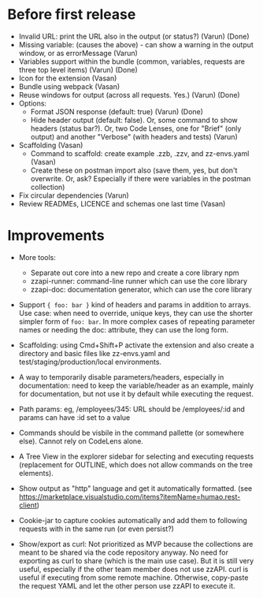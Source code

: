 # Before first release

* Invalid URL: print the URL also in the output (or status?) (Varun) (Done)
* Missing variable: (causes the above) - can show a warning in the output window, or as errorMessage (Varun)
* Variables support within the bundle (common, variables, requests are three top level items) (Varun) (Done)
* Icon for the extension (Vasan)
* Bundle using webpack (Vasan)
* Reuse windows for output (across all requests. Yes.) (Varun) (Done)
* Options:
  * Format JSON response (default: true) (Varun) (Done)
  * Hide header output (default: false). Or, some command to show headers (status bar?). Or, two Code Lenses, one for "Brief" (only output) and another "Verbose" (with headers and tests) (Varun)
* Scaffolding (Vasan)
  * Command to scaffold: create example .zzb, .zzv, and zz-envs.yaml (Vasan)
  * Create these on postman import also (save them, yes, but don't overwrite. Or, ask? Especially if there were variables in the postman collection)
* Fix circular dependencies (Varun)
* Review READMEs, LICENCE and schemas one last time (Vasan)

# Improvements

* More tools:
  * Separate out core into a new repo and create a core library npm
  * zzapi-runner: command-line runner which can use the core library
  * zzapi-doc: documentation generator, which can use the core library

* Support `{ foo: bar }` kind of headers and params in addition to arrays. Use case: when need to override, unique keys, they can use the shorter simpler form of `foo: bar`. In more complex cases of repeating parameter names or needing the doc: attribute, they can use the long form. 

* Scaffolding: using Cmd+Shift+P activate the extension and also create a directory and basic files like zz-envs.yaml and test/staging/production/local environments.

* A way to temporarily disable parameters/headers, especially in documentation: need to keep the variable/header as an example, mainly for documentation, but not use it by default while executing the request.

* Path params: eg, /employees/345: URL should be /employees/:id and params can have :id set to a value

* Commands should be visbile in the command pallette (or somewhere else). Cannot rely on CodeLens alone.

* A Tree View in the explorer sidebar for selecting and executing requests (replacement for OUTLINE, which does not allow commands on the tree elements).

* Show output as "http" language and get it automatically formatted. (see https://marketplace.visualstudio.com/items?itemName=humao.rest-client)

* Cookie-jar to capture cookies automatically and add them to following requests with in the same run (or even persist?)

* Show/export as curl: Not prioritized as MVP because the collections are meant to be shared via the code repository anyway. No need for exporting as curl to share (which is the main use case). But it is still very useful, especially if the other team member does not use zzAPI. curl is useful if executing from some remote machine. Otherwise, copy-paste the request YAML and let the other person use zzAPI to execute it.

